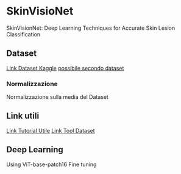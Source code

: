 # SkinVisioNet

SkinVisionNet: Deep Learning Techniques for Accurate Skin Lesion Classification

## Dataset

[Link Dataset Kaggle](https://www.kaggle.com/datasets/wanderdust/skin-lesion-analysis-toward-melanoma-detection/)
[possibile secondo dataset](https://challenge.isic-archive.com/data/)

### Normalizzazione

Normalizzazione sulla media del Dataset

## Link utili

[Link Tutorial Utile](https://github.com/sara-kassani/Medical-Image-Processing/blob/master/2.%20Kaggle-Full%20Preprocessing%20Tutorial.ipynb)
[Link Tool Dataset](https://github.com/dvschultz/dataset-tools)

## Deep Learning

Using ViT-base-patch16
Fine tuning